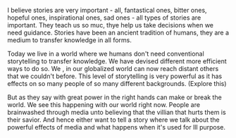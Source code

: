 I believe stories are very important - all, fantastical ones, bitter ones, hopeful ones, inspirational ones, sad ones - all types of stories are important. They teach us so muc, thye help us take decisions when we need guidance. Stories have been an ancient tradition of humans, they are a medium to transfer knowledge in all forms.  
  
Today we live in a world where we humans don't need conventional storytelling to transfer knowledge. We have devised different more efficient ways to do so. We , in our globalized world can now reach distant others that we couldn't before. This level of storytelling is very powerful as it has effects on so many people of so many different backgrounds. (Explore this)  
  
But as they say with great power in the right hands can make or break the world. We see this happening with our world right now. People are brainwashed through media unto believing that the villian that hurts them is their savior. And hence either want to tell a story where we talk about the powerful effects of media and what happens when it's used for Ill purpose.